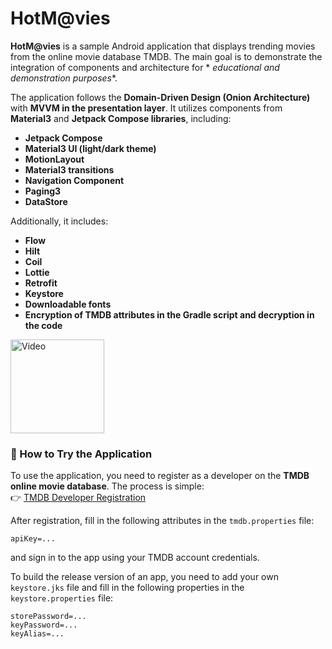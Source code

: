 # HotM@vies

**HotM@vies** is a sample Android application that displays trending movies from the online movie
database TMDB. The main goal is to demonstrate the integration of components and architecture for *
*educational and demonstration
purposes**.

The application follows the **Domain-Driven Design (Onion Architecture)** with **MVVM in the
presentation layer**. It utilizes components from **Material3** and **Jetpack Compose libraries**,
including:

- **Jetpack Compose**
- **Material3 UI (light/dark theme)**
- **MotionLayout**
- **Material3 transitions**
- **Navigation Component**
- **Paging3**
- **DataStore**

Additionally, it includes:

- **Flow**
- **Hilt**
- **Coil**
- **Lottie**
- **Retrofit**
- **Keystore**
- **Downloadable fonts**
- **Encryption of TMDB attributes in the Gradle script and decryption in the code**

<p style="text-align: left;">
  <img width="150" src="appVideo.gif" alt="Video">
</p>

### 🔹 How to Try the Application

To use the application, you need to register as a developer on the **TMDB online movie database**.
The process is simple:  
👉 [TMDB Developer Registration](https://developer.themoviedb.org/docs/getting-started)

After registration, fill in the following attributes in the `tmdb.properties` file:

```
apiKey=...
```

and sign in to the app using your TMDB account credentials.

To build the release version of an app, you need to add your own `keystore.jks` file and fill in the
following properties in the `keystore.properties` file:

```
storePassword=...
keyPassword=...
keyAlias=...
```
